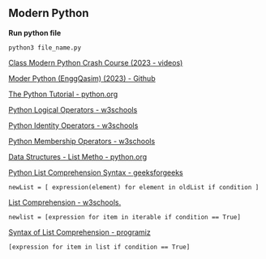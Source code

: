 ## Modern Python


**Run python file**

```
python3 file_name.py
```
[Class Modern Python Crash Course (2023 - videos)](https://www.youtube.com/playlist?list=PL0vKVrkG4hWrEujmnC7v2mSiaXMV_Tfu0)

[Moder Python (EnggQasim) (2023) - Github](https://github.com/panaverse/learn-modern-python/tree/main)

[The Python Tutorial - python.org](https://docs.python.org/3/tutorial/index.html)

[Python Logical Operators - w3schools](https://www.w3schools.com/python/gloss_python_logical_operators.asp)

[Python Identity Operators - w3schools](https://www.w3schools.com/python/gloss_python_identity_operators.asp)

[Python Membership Operators - w3schools](https://www.w3schools.com/python/gloss_python_membership_operators.asp)

[Data Structures - List Metho - python.org](https://docs.python.org/3/tutorial/datastructures.html)

[Python List Comprehension Syntax - geeksforgeeks](https://www.geeksforgeeks.org/python-list-comprehension/)

```
newList = [ expression(element) for element in oldList if condition ] 
```

[List Comprehension - w3schools.](https://www.w3schools.com/python/python_lists_comprehension.asp)

```
newlist = [expression for item in iterable if condition == True]
```

[Syntax of List Comprehension - programiz](https://www.programiz.com/python-programming/list-comprehension)

```
[expression for item in list if condition == True]
```

